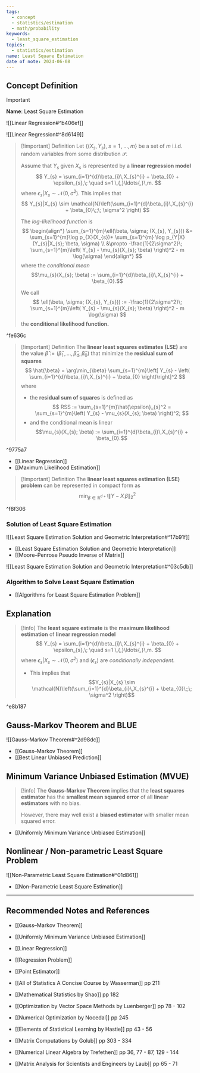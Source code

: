 ```yaml
---
tags:
  - concept
  - statistics/estimation
  - math/probability
keywords:
  - least_square_estimation
topics:
  - statistics/estimation
name: Least Square Estimation
date of note: 2024-06-08
---
```


## Concept Definition

>[!important]
>**Name**: Least Square Estimation

![[Linear Regression#^b406ef]]

![[Linear Regression#^8d6149]]

>[!important] Definition
>Let $\left\{ (X_{s}, Y_{s}),\; s=1\,{,}\ldots{,}\,m \right\}$ be a set of $m$ i.i.d. random variables from some distribution $\mathcal{P}$. 
>
>Assume that $Y_{s}$ given $X_{s}$ is represented by a **linear regression model**
>$$
>Y_{s} = \sum_{i=1}^{d}\beta_{i}\,X_{s}^{i} + \beta_{0} + \epsilon_{s},\; \quad s=1 \,{,}\ldots{,}\,m.
>$$
>where $\epsilon_{s}|X_{s} \sim \mathcal{N}(0, \sigma^2)$. This implies that
>$$
>Y_{s}|X_{s} \sim \mathcal{N}\left(\sum_{i=1}^{d}\beta_{i}\,X_{s}^{i} + \beta_{0}\;;\; \sigma^2  \right)
>$$
>
>The *log-likelihood function* is
>$$
>\begin{align*}
>\sum_{s=1}^{m}\ell(\beta, \sigma; (X_{s}, Y_{s})) &= \sum_{s=1}^{m}\log p_{X}(X_{s})+ \sum_{s=1}^{m} \log p_{Y|X}(Y_{s}|X_{s}; \beta, \sigma) \\
>&\propto -\frac{1}{2\sigma^2}\; \sum_{s=1}^{m}\left( Y_{s} - \mu_{s}(X_{s}; \beta) \right)^2 - m \log(\sigma)
>\end{align*}
>$$
>where the *conditional mean*
>$$\mu_{s}(X_{s}; \beta)  := \sum_{i=1}^{d}\beta_{i}\,X_{s}^{i} + \beta_{0}.$$
>
>We call 
>$$
>\ell(\beta, \sigma; (X_{s}, Y_{s})) := -\frac{1}{2\sigma^2}\; \sum_{s=1}^{m}\left( Y_{s} - \mu_{s}(X_{s}; \beta) \right)^2 - m \log(\sigma)
>$$
>the **conditional likelihood function.**

^fe636c

>[!important] Definition
>The **linear least squares estimates (LSE)** are the value $\hat{\beta} := (\hat{\beta}_1 \,{,}\ldots{,}\,\hat{\beta}_d,\,\hat{\beta}_{0})$ that minimize the **residual sum of squares**
>$$
>\hat{\beta} = \arg\min_{\beta} \sum_{s=1}^{m}\left[ Y_{s} - \left( \sum_{i=1}^{d}\beta_{i}\,X_{s}^{i} + \beta_{0} \right)\right]^2
>$$
>where 
>- the **residual sum of squares** is defined as 
>$$
> RSS := \sum_{s=1}^{m}\hat{\epsilon}_{s}^2 = \sum_{s=1}^{m}\left( Y_{s} - \mu_{s}(X_{s}; \beta) \right)^2;
>$$
>- and the conditional mean is linear
>$$\mu_{s}(X_{s}; \beta)  := \sum_{i=1}^{d}\beta_{i}\,X_{s}^{i} + \beta_{0}.$$
>

^9775a7


- [[Linear Regression]]
- [[Maximum Likelihood Estimation]]

>[!important] Definition
>The **linear least squares estimation (LSE) problem** can be represented in compact form as
>$$
>\min_{\beta \in \mathbb{R}^{d+1}} \lVert Y - X\,\beta \rVert_{2}^2 
>$$

^f8f306

### Solution of Least Square Estimation

![[Least Square Estimation Solution and Geometric Interpretation#^17b91f]]

- [[Least Square Estimation Solution and Geometric Interpretation]]
- [[Moore–Penrose Pseudo Inverse of Matrix]]

![[Least Square Estimation Solution and Geometric Interpretation#^03c5db]]

### Algorithm to Solve Least Square Estimation

- [[Algorithms for Least Square Estimation Problem]]


## Explanation

>[!info]
>The **least square estimate** is the **maximum likelihood estimation** of **linear regression model** 
>$$
>Y_{s} = \sum_{i=1}^{d}\beta_{i}\,X_{s}^{i} + \beta_{0} + \epsilon_{s},\; \quad s=1 \,{,}\ldots{,}\,m.
>$$
>where $\epsilon_{s}|X_{s} \sim \mathcal{N}(0, \sigma^2)$ and $(\epsilon_{s})$ are *conditionally independent.* 
>- This implies that $$Y_{s}|X_{s} \sim \mathcal{N}\left(\sum_{i=1}^{d}\beta_{i}\,X_{s}^{i} + \beta_{0}\;;\; \sigma^2  \right)$$

^e8b187

## Gauss-Markov Theorem and BLUE

![[Gauss–Markov Theorem#^2d98dc]]

- [[Gauss–Markov Theorem]]
- [[Best Linear Unbiased Prediction]]

## Minimum Variance Unbiased Estimation (MVUE)

>[!info]
>The **Gauss-Markov Theorem** implies that the **least squares estimator** has the **smallest mean squared error** of all **linear estimators** with no bias. 
>
>However, there may well exist a **biased estimator** with smaller mean squared error.

- [[Uniformly Minimum Variance Unbiased Estimation]]

## Nonlinear / Non-parametric Least Square Problem

![[Non-Parametric Least Square Estimation#^01d861]]

- [[Non-Parametric Least Square Estimation]]



-----------
##  Recommended Notes and References

- [[Gauss–Markov Theorem]]
- [[Uniformly Minimum Variance Unbiased Estimation]]

- [[Linear Regression]]
- [[Regression Problem]]
- [[Point Estimator]]


- [[All of Statistics A Concise Course by Wasserman]] pp 211
- [[Mathematical Statistics by Shao]] pp 182
- [[Optimization by Vector Space Methods by Luenberger]]  pp 78 - 102
- [[Numerical Optimization by Nocedal]] pp 245
- [[Elements of Statistical Learning by Hastie]] pp 43 - 56
- [[Matrix Computations by Golub]] pp 303 - 334
- [[Numerical Linear Algebra by Trefethen]] pp 36, 77 - 87, 129 - 144
- [[Matrix Analysis for Scientists and Engineers by Laub]] pp 65 - 71